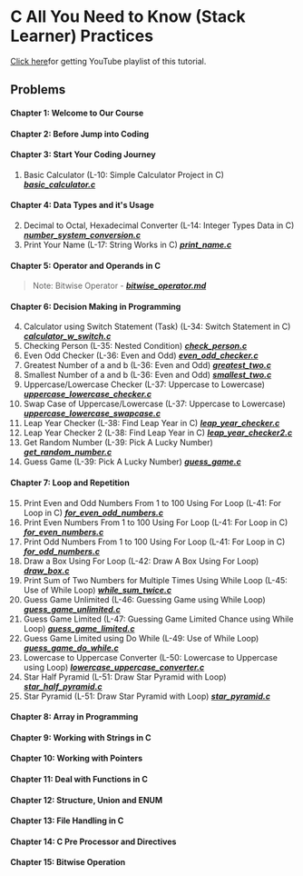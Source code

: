 # C All You Need to Know (Stack Learner) Practices
[Click here](https://www.youtube.com/watch?v=982nK2Vdk_o&list=PL_XxuZqN0xVASsjyqiNzgjUWHbDkN2Scy&index=1)for getting YouTube playlist of this tutorial.

## Problems
#### Chapter 1: Welcome to Our Course
#### Chapter 2: Before Jump into Coding
#### Chapter 3: Start Your Coding Journey
1. Basic Calculator (L-10: Simple Calculator Project in C) ***[basic_calculator.c](./basic_calculator.c)***
#### Chapter 4: Data Types and it's Usage
2. Decimal to Octal, Hexadecimal Converter (L-14: Integer Types Data in C) ***[number_system_conversion.c](number_system_conversion.c)***
3. Print Your Name (L-17: String Works in C) ***[print_name.c](print_name.c)***
#### Chapter 5: Operator and Operands in C
> Note: Bitwise Operator - ***[bitwise_operator.md](./bitwise_operator.md)***
#### Chapter 6: Decision Making in Programming
4. Calculator using Switch Statement (Task) (L-34: Switch Statement in C) ***[calculator_w_switch.c](./calculator_w_switch.c)***
5. Checking Person (L-35: Nested Condition) ***[check_person.c](./check_person.c)***
6. Even Odd Checker (L-36: Even and Odd) ***[even_odd_checker.c](./even_odd_checker.c)***
7. Greatest Number of a and b (L-36: Even and Odd) ***[greatest_two.c](./greatest_two.c)***
8. Smallest Number of a and b (L-36: Even and Odd) ***[smallest_two.c](./smallest_two.c)***
9. Uppercase/Lowercase Checker (L-37: Uppercase to Lowercase) ***[uppercase_lowercase_checker.c](./uppercase_lowercase_checker.c)***
10. Swap Case of Uppercase/Lowercase (L-37: Uppercase to Lowercase) ***[uppercase_lowercase_swapcase.c](./uppercase_lowercase_swapcase.c)***
11. Leap Year Checker (L-38: Find Leap Year in C) ***[leap_year_checker.c](./leap_year_checker.c)***
12. Leap Year Checker 2 (L-38: Find Leap Year in C) ***[leap_year_checker2.c](./leap_year_checker2.c)***
13. Get Random Number (L-39: Pick A Lucky Number) ***[get_random_number.c](./get_random_number.c)***
14. Guess Game (L-39: Pick A Lucky Number) ***[guess_game.c](./guess_game.c)***
#### Chapter 7: Loop and Repetition
15. Print Even and Odd Numbers From 1 to 100 Using For Loop (L-41: For Loop in C) ***[for_even_odd_numbers.c](./for_even_odd_numbers.c)***
16. Print Even Numbers From 1 to 100 Using For Loop (L-41: For Loop in C) ***[for_even_numbers.c](./for_even_numbers.c)***
17. Print Odd Numbers From 1 to 100 Using For Loop (L-41: For Loop in C) ***[for_odd_numbers.c](./for_odd_numbers.c)***
18. Draw a Box Using For Loop (L-42: Draw A Box Using For Loop) ***[draw_box.c](./draw_box.c)***
19. Print Sum of Two Numbers for Multiple Times Using While Loop (L-45: Use of While Loop) ***[while_sum_twice.c](./while_sum_twice.c)***
20. Guess Game Unlimited (L-46: Guessing Game using While Loop) ***[guess_game_unlimited.c](./guess_game_unlimited.c)***
21. Guess Game Limited (L-47: Guessing Game Limited Chance using While Loop) ***[guess_game_limited.c](./guess_game_limited.c)***
22. Guess Game Limited using Do While (L-49: Use of While Loop) ***[guess_game_do_while.c](./guess_game_do_while.c)***
23. Lowercase to Uppercase Converter (L-50: Lowercase to Uppercase using Loop) ***[lowercase_uppercase_converter.c](./lowercase_uppercase_converter.c)***
24. Star Half Pyramid (L-51: Draw Star Pyramid with Loop) ***[star_half_pyramid.c](./star_half_pyramid.c)***
25. Star Pyramid (L-51: Draw Star Pyramid with Loop) ***[star_pyramid.c](./star_pyramid.c)***
#### Chapter 8: Array in Programming
#### Chapter 9: Working with Strings in C
#### Chapter 10: Working with Pointers
#### Chapter 11: Deal with Functions in C
#### Chapter 12: Structure, Union and ENUM
#### Chapter 13: File Handling in C
#### Chapter 14: C Pre Processor and Directives
#### Chapter 15: Bitwise Operation
